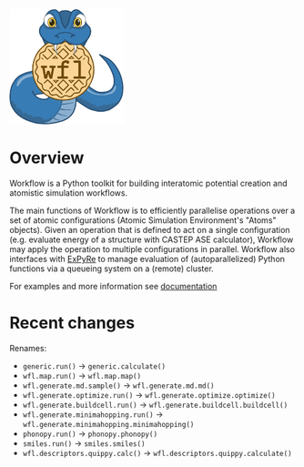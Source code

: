 <img src="wf_logo_final.png" width=200>

# Overview

Workflow is a Python toolkit for building interatomic potential creation and atomistic simulation workflows. 

The main functions of Workflow is to efficiently parallelise operations over a set of atomic configurations (Atomic Simulation Environment's "Atoms" objects). Given an operation that is defined to act on a single configuration (e.g. evaluate energy of a structure with CASTEP ASE calculator), Workflow may apply the operation to multiple configurations in parallel. Workflow also interfaces with [ExPyRe](https://github.com/libAtoms/ExPyRe/tree/main/expyre) to manage evaluation of (autoparallelized) Python functions via a queueing system on a (remote) cluster. 

For examples and more information see [documentation](https://libatoms.github.io/workflow/)


# Recent changes

Renames:

- `generic.run()` -> `generic.calculate()`
- `wfl.map.run()` -> `wfl.map.map()` 
- `wfl.generate.md.sample()` -> `wfl.generate.md.md()`
- `wfl.generate.optimize.run()` -> `wfl.generate.optimize.optimize()`
- `wfl.generate.buildcell.run()` -> `wfl.generate.buildcell.buildcell()`
- `wfl.generate.minimahopping.run()` -> `wfl.generate.minimahopping.minimahopping()`
- `phonopy.run()` -> `phonopy.phonopy()`
- `smiles.run()` -> `smiles.smiles()`
- `wfl.descriptors.quippy.calc()` -> `wfl.descriptors.quippy.calculate()`


